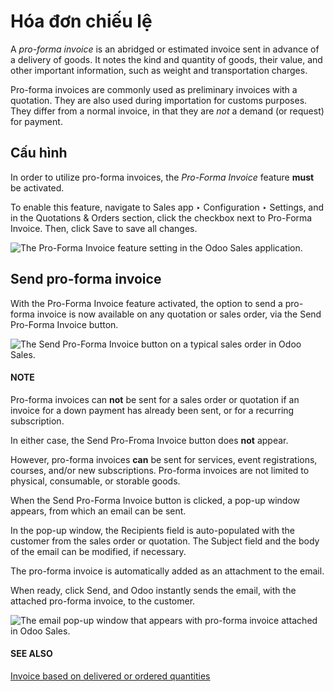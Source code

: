# Hóa đơn chiếu lệ

A *pro-forma invoice* is an abridged or estimated invoice sent in advance of a delivery of goods. It
notes the kind and quantity of goods, their value, and other important information, such as weight
and transportation charges.

Pro-forma invoices are commonly used as preliminary invoices with a quotation. They are also used
during importation for customs purposes. They differ from a normal invoice, in that they are *not* a
demand (or request) for payment.

## Cấu hình

In order to utilize pro-forma invoices, the *Pro-Forma Invoice* feature **must** be activated.

To enable this feature, navigate to Sales app ‣ Configuration ‣ Settings, and
in the Quotations & Orders section, click the checkbox next to Pro-Forma
Invoice. Then, click Save to save all changes.

![The Pro-Forma Invoice feature setting in the Odoo Sales application.](applications/sales/sales/invoicing/proforma/pro-forma-setting.png)

## Send pro-forma invoice

With the Pro-Forma Invoice feature activated, the option to send a pro-forma invoice is
now available on any quotation or sales order, via the Send Pro-Forma Invoice button.

![The Send Pro-Forma Invoice button on a typical sales order in Odoo Sales.](applications/sales/sales/invoicing/proforma/send-pro-forma-invoice-button.png)

#### NOTE
Pro-forma invoices can **not** be sent for a sales order or quotation if an invoice for a down
payment has already been sent, or for a recurring subscription.

In either case, the Send Pro-Froma Invoice button does **not** appear.

However, pro-forma invoices **can** be sent for services, event registrations, courses, and/or
new subscriptions. Pro-forma invoices are not limited to physical, consumable, or storable goods.

When the Send Pro-Forma Invoice button is clicked, a pop-up window appears, from which
an email can be sent.

In the pop-up window, the Recipients field is auto-populated with the customer from the
sales order or quotation. The Subject field and the body of the email can be modified,
if necessary.

The pro-forma invoice is automatically added as an attachment to the email.

When ready, click Send, and Odoo instantly sends the email, with the attached pro-forma
invoice, to the customer.

![The email pop-up window that appears with pro-forma invoice attached in Odoo Sales.](applications/sales/sales/invoicing/proforma/pro-forma-email-message-pop-up.png)

#### SEE ALSO
[Invoice based on delivered or ordered quantities](invoicing_policy.md)
